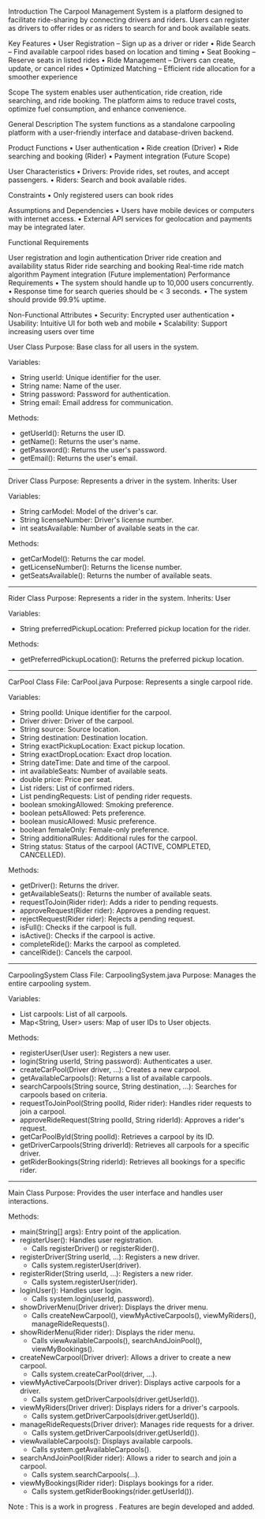 Introduction The Carpool Management System is a platform designed to facilitate ride-sharing by connecting drivers and riders. Users can register as drivers to offer rides or as riders to search for and book available seats.

Key Features • User Registration – Sign up as a driver or rider • Ride Search – Find available carpool rides based on location and timing • Seat Booking – Reserve seats in listed rides • Ride Management – Drivers can create, update, or cancel rides • Optimized Matching – Efficient ride allocation for a smoother experience

Scope The system enables user authentication, ride creation, ride searching, and ride booking. The platform aims to reduce travel costs, optimize fuel consumption, and enhance convenience.

General Description The system functions as a standalone carpooling platform with a user-friendly interface and database-driven backend.

Product Functions • User authentication • Ride creation (Driver) • Ride searching and booking (Rider) • Payment integration (Future Scope)

User Characteristics • Drivers: Provide rides, set routes, and accept passengers. • Riders: Search and book available rides.

Constraints • Only registered users can book rides

Assumptions and Dependencies • Users have mobile devices or computers with internet access. • External API services for geolocation and payments may be integrated later.

Functional Requirements

User registration and login authentication
Driver ride creation and availability status
Rider ride searching and booking
Real-time ride match algorithm
Payment integration (Future implementation)
Performance Requirements • The system should handle up to 10,000 users concurrently. • Response time for search queries should be < 3 seconds. • The system should provide 99.9% uptime.

Non-Functional Attributes • Security: Encrypted user authentication • Usability: Intuitive UI for both web and mobile • Scalability: Support increasing users over time


User Class
Purpose: Base class for all users in the system.

Variables:
- String userId: Unique identifier for the user.
- String name: Name of the user.
- String password: Password for authentication.
- String email: Email address for communication.

Methods:
- getUserId(): Returns the user ID.
- getName(): Returns the user's name.
- getPassword(): Returns the user's password.
- getEmail(): Returns the user's email.

---

Driver Class
Purpose: Represents a driver in the system.
Inherits: User

Variables:
- String carModel: Model of the driver's car.
- String licenseNumber: Driver's license number.
- int seatsAvailable: Number of available seats in the car.

Methods:
- getCarModel(): Returns the car model.
- getLicenseNumber(): Returns the license number.
- getSeatsAvailable(): Returns the number of available seats.

---

Rider Class
Purpose: Represents a rider in the system.
Inherits: User

Variables:
- String preferredPickupLocation: Preferred pickup location for the rider.

Methods:
- getPreferredPickupLocation(): Returns the preferred pickup location.

---

CarPool Class
File: CarPool.java
Purpose: Represents a single carpool ride.

Variables:
- String poolId: Unique identifier for the carpool.
- Driver driver: Driver of the carpool.
- String source: Source location.
- String destination: Destination location.
- String exactPickupLocation: Exact pickup location.
- String exactDropLocation: Exact drop location.
- String dateTime: Date and time of the carpool.
- int availableSeats: Number of available seats.
- double price: Price per seat.
- List<Rider> riders: List of confirmed riders.
- List<Rider> pendingRequests: List of pending rider requests.
- boolean smokingAllowed: Smoking preference.
- boolean petsAllowed: Pets preference.
- boolean musicAllowed: Music preference.
- boolean femaleOnly: Female-only preference.
- String additionalRules: Additional rules for the carpool.
- String status: Status of the carpool (ACTIVE, COMPLETED, CANCELLED).

Methods:
- getDriver(): Returns the driver.
- getAvailableSeats(): Returns the number of available seats.
- requestToJoin(Rider rider): Adds a rider to pending requests.
- approveRequest(Rider rider): Approves a pending request.
- rejectRequest(Rider rider): Rejects a pending request.
- isFull(): Checks if the carpool is full.
- isActive(): Checks if the carpool is active.
- completeRide(): Marks the carpool as completed.
- cancelRide(): Cancels the carpool.

---

CarpoolingSystem Class
File: CarpoolingSystem.java
Purpose: Manages the entire carpooling system.

Variables:
- List<CarPool> carpools: List of all carpools.
- Map<String, User> users: Map of user IDs to User objects.

Methods:
- registerUser(User user): Registers a new user.
- login(String userId, String password): Authenticates a user.
- createCarPool(Driver driver, ...): Creates a new carpool.
- getAvailableCarpools(): Returns a list of available carpools.
- searchCarpools(String source, String destination, ...): Searches for carpools based on criteria.
- requestToJoinPool(String poolId, Rider rider): Handles rider requests to join a carpool.
- approveRideRequest(String poolId, String riderId): Approves a rider's request.
- getCarPoolById(String poolId): Retrieves a carpool by its ID.
- getDriverCarpools(String driverId): Retrieves all carpools for a specific driver.
- getRiderBookings(String riderId): Retrieves all bookings for a specific rider.

---

Main Class
Purpose: Provides the user interface and handles user interactions.

Methods:
- main(String[] args): Entry point of the application.
- registerUser(): Handles user registration.
  - Calls registerDriver() or registerRider().
- registerDriver(String userId, ...): Registers a new driver.
  - Calls system.registerUser(driver).
- registerRider(String userId, ...): Registers a new rider.
  - Calls system.registerUser(rider).
- loginUser(): Handles user login.
  - Calls system.login(userId, password).
- showDriverMenu(Driver driver): Displays the driver menu.
  - Calls createNewCarpool(), viewMyActiveCarpools(), viewMyRiders(), manageRideRequests().
- showRiderMenu(Rider rider): Displays the rider menu.
  - Calls viewAvailableCarpools(), searchAndJoinPool(), viewMyBookings().
- createNewCarpool(Driver driver): Allows a driver to create a new carpool.
  - Calls system.createCarPool(driver, ...).
- viewMyActiveCarpools(Driver driver): Displays active carpools for a driver.
  - Calls system.getDriverCarpools(driver.getUserId()).
- viewMyRiders(Driver driver): Displays riders for a driver's carpools.
  - Calls system.getDriverCarpools(driver.getUserId()).
- manageRideRequests(Driver driver): Manages ride requests for a driver.
  - Calls system.getDriverCarpools(driver.getUserId()).
- viewAvailableCarpools(): Displays available carpools.
  - Calls system.getAvailableCarpools().
- searchAndJoinPool(Rider rider): Allows a rider to search and join a carpool.
  - Calls system.searchCarpools(...).
- viewMyBookings(Rider rider): Displays bookings for a rider.
  - Calls system.getRiderBookings(rider.getUserId()).



Note : This is a work in progress . Features are begin developed and added.
